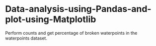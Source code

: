 # Data-analysis-using-Pandas-and-plot-using-Matplotlib

Perform counts and get percentage of broken waterpoints in the waterpoints dataset.
